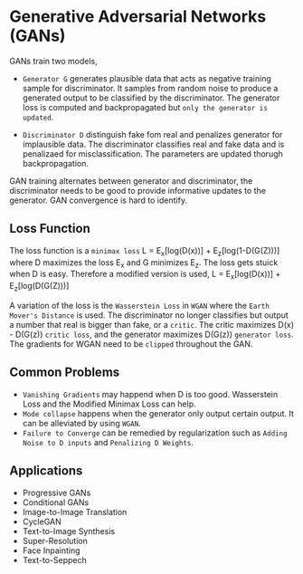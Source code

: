 #  Generative Adversarial Networks (GANs)

GANs train two models,

-   `Generator G` generates plausible data that acts as negative training sample for discriminator. It samples from random noise to produce a generated output to be classified by the discriminator. The generator loss is computed and backpropagated but `only the generator is updated`.

-   `Discriminator D` distinguish fake fom real and penalizes generator for implausible data. The discriminator classifies real and fake data and is penalizaed for misclassification. The parameters are updated thorugh backpropagation.

GAN training alternates between generator and discriminator, the discriminator needs to be good to provide informative updates to the generator. GAN convergence is hard to identify.

## Loss Function

The loss function is a `minimax loss` L = E<sub>x</sub>[log(D(x))] + E<sub>z</sub>[log(1-D(G(Z)))] where D maximizes the loss E<sub>x</sub> and G minimizes E<sub>z</sub>. The loss gets stuick when D is easy. Therefore a modified version is used, L = E<sub>x</sub>[log(D(x))] + E<sub>z</sub>[log(D(G(Z)))]

A variation of the loss is the `Wasserstein Loss` in `WGAN` where the `Earth Mover's Distance` is used. The discriminator no longer classifies but output a number that real is bigger than fake, or a `critic`. The critic maximizes D(x) - D(G(z)) `critic loss`, and the generator maximizes D(G(z)) `generator loss`. The gradients for WGAN need to be `clipped` throughout the GAN.

## Common Problems

-   `Vanishing Gradients` may happend when D is too good. Wasserstein Loss and the Modified Minimax Loss can help.
-   `Mode collapse` happens when the generator only output certain output. It can be alleviated by using `WGAN`.
-   `Failure to Converge` can be remedied by regularization such as `Adding Noise to D inputs` and `Penalizing D Weights`.

##  Applications

-   Progressive GANs
-   Conditional GANs
-   Image-to-Image Translation
-   CycleGAN
-   Text-to-Image Synthesis
-   Super-Resolution
-   Face Inpainting
-   Text-to-Seppech
